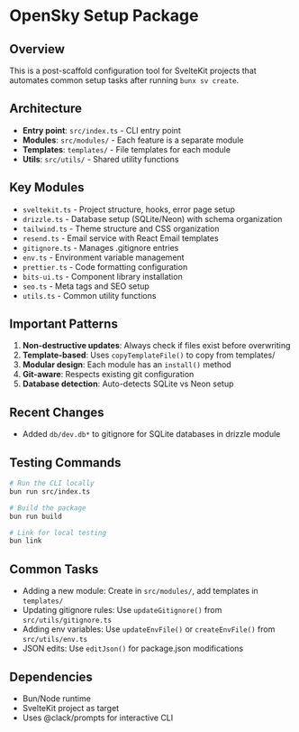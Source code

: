 # OpenSky Setup Package

## Overview
This is a post-scaffold configuration tool for SvelteKit projects that automates common setup tasks after running `bunx sv create`.

## Architecture
- **Entry point**: `src/index.ts` - CLI entry point
- **Modules**: `src/modules/` - Each feature is a separate module
- **Templates**: `templates/` - File templates for each module
- **Utils**: `src/utils/` - Shared utility functions

## Key Modules
- `sveltekit.ts` - Project structure, hooks, error page setup
- `drizzle.ts` - Database setup (SQLite/Neon) with schema organization
- `tailwind.ts` - Theme structure and CSS organization
- `resend.ts` - Email service with React Email templates
- `gitignore.ts` - Manages .gitignore entries
- `env.ts` - Environment variable management
- `prettier.ts` - Code formatting configuration
- `bits-ui.ts` - Component library installation
- `seo.ts` - Meta tags and SEO setup
- `utils.ts` - Common utility functions

## Important Patterns
1. **Non-destructive updates**: Always check if files exist before overwriting
2. **Template-based**: Uses `copyTemplateFile()` to copy from templates/
3. **Modular design**: Each module has an `install()` method
4. **Git-aware**: Respects existing git configuration
5. **Database detection**: Auto-detects SQLite vs Neon setup

## Recent Changes
- Added `db/dev.db*` to gitignore for SQLite databases in drizzle module

## Testing Commands
```bash
# Run the CLI locally
bun run src/index.ts

# Build the package
bun run build

# Link for local testing
bun link
```

## Common Tasks
- Adding a new module: Create in `src/modules/`, add templates in `templates/`
- Updating gitignore rules: Use `updateGitignore()` from `src/utils/gitignore.ts`
- Adding env variables: Use `updateEnvFile()` or `createEnvFile()` from `src/utils/env.ts`
- JSON edits: Use `editJson()` for package.json modifications

## Dependencies
- Bun/Node runtime
- SvelteKit project as target
- Uses @clack/prompts for interactive CLI